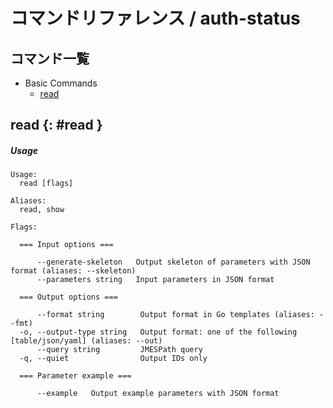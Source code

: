 # コマンドリファレンス / auth-status

## コマンド一覧

- Basic Commands
    - [read](#read)


## read {: #read }

##### Usage
```console
Usage:
  read [flags]

Aliases:
  read, show

Flags:

  === Input options ===

      --generate-skeleton   Output skeleton of parameters with JSON format (aliases: --skeleton)
      --parameters string   Input parameters in JSON format

  === Output options ===

      --format string        Output format in Go templates (aliases: --fmt)
  -o, --output-type string   Output format: one of the following [table/json/yaml] (aliases: --out)
      --query string         JMESPath query
  -q, --quiet                Output IDs only

  === Parameter example ===

      --example   Output example parameters with JSON format

```


